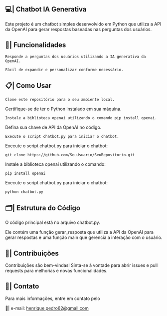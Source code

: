 ## 💻| Chatbot IA Generativa
Este projeto é um chatbot simples desenvolvido em Python que utiliza a API da OpenAI para gerar respostas baseadas nas perguntas dos usuários.

## 📑| Funcionalidades
```
Responde a perguntas dos usuários utilizando a IA generativa da OpenAI.
```
```
Fácil de expandir e personalizar conforme necessário.
```


## 📋| Como Usar
```
Clone este repositório para o seu ambiente local.
```
Certifique-se de ter o Python instalado em sua máquina.
```
Instale a biblioteca openai utilizando o comando pip install openai.
```
Defina sua chave de API da OpenAI no código.
```
Execute o script chatbot.py para iniciar o chatbot.
```
Execute o script chatbot.py para iniciar o chatbot:

```
git clone https://github.com/SeuUsuario/SeuRepositorio.git
```
Instale a biblioteca openai utilizando o comando:

```
pip install openai

```
Execute o script chatbot.py para iniciar o chatbot:

```
python chatbot.py
```

## 🗂️| Estrutura do Código
O código principal está no arquivo chatbot.py.

 Ele contém uma função gerar_resposta que utiliza a API da OpenAI para gerar respostas e uma função main que gerencia a interação com o usuário.

## 👥| Contribuições
Contribuições são bem-vindas! Sinta-se à vontade para abrir issues e pull requests para melhorias e novas funcionalidades.

## 📲| Contato
Para mais informações, entre em contato pelo 

 📩| e-mail: henrique.pedro62@gmail.com
